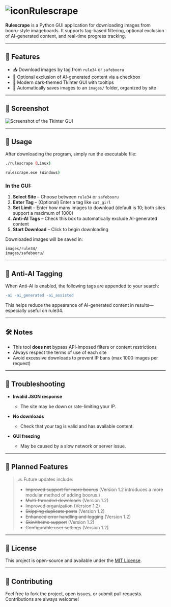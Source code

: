 # ![icon](https://i.imgur.com/2IBEmvZ.png)Rulescrape

**Rulescrape** is a Python GUI application for downloading images from booru-style imageboards. It supports tag-based filtering, optional exclusion of AI-generated content, and real-time progress tracking.

---

## 🔧 Features

- 📥 Download images by tag from `rule34` or `safebooru`
- 🧠 Optional exclusion of AI-generated content via a checkbox
- 🎨 Modern dark-themed Tkinter GUI with tooltips
- 📁 Automatically saves images to an `images/` folder, organized by site

---

## 📸 Screenshot

![Screenshot of the Tkinter GUI](https://i.imgur.com/Z2QOQRe.png)

---

## 🚀 Usage

After downloading the program, simply run the executable file:

```bash
./rulescrape (Linux)
```

```cmd
rulescrape.exe (Windows)
```

### In the GUI:

1. **Select Site** – Choose between `rule34` or `safebooru`
2. **Enter Tag** – (Optional) Enter a tag like `cat_girl`
3. **Set Limit** – Enter how many images to download (default is 10; both sites support a maximum of 1000)
4. **Anti-AI Tags** – Check this box to automatically exclude AI-generated content
5. **Start Download** – Click to begin downloading

Downloaded images will be saved in:

```
images/rule34/
images/safebooru/
```

---

## 🧠 Anti-AI Tagging

When Anti-AI is enabled, the following tags are appended to your search:

```diff
-ai -ai_generated -ai_assisted
```

This helps reduce the appearance of AI-generated content in results—especially useful on rule34.

---

## 🛠️ Notes

- This tool **does not** bypass API-imposed filters or content restrictions
- Always respect the terms of use of each site
- Avoid excessive downloads to prevent IP bans (max 1000 images per request)

---

## 🐞 Troubleshooting

- **Invalid JSON response**  
  - The site may be down or rate-limiting your IP.

- **No downloads**  
  - Check that your tag is valid and has available content.

- **GUI freezing**  
  - May be caused by a slow network or server issue.

---

## 📌 Planned Features

> 🔜 Future updates include:
> - ~~Improved support for more boorus~~ (Version 1.2 introduces a more modular method of adding boorus.)
> - ~~Multi-threaded downloads~~ (Version 1.2)
> - ~~Improved organization~~ (Version 1.2)
> - ~~Skipping duplicate posts~~ (Version 1.2)
> - ~~Enhanced error handling and logging~~ (Version 1.2)
> - ~~Skin/theme support~~ (Version 1.2)
> - ~~Configurable user settings~~ (Version 1.2)

---

## 📜 License

This project is open-source and available under the [MIT License](https://opensource.org/license/MIT).

---

## 🙋 Contributing

Feel free to fork the project, open issues, or submit pull requests. Contributions are always welcome!
